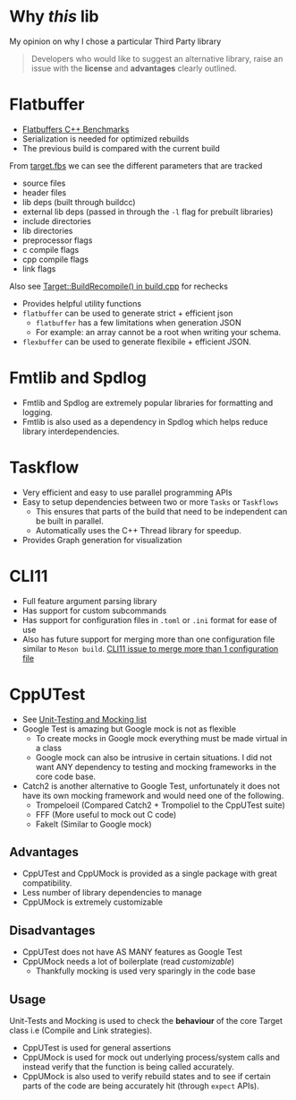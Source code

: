 # Why _this_ lib

My opinion on why I chose a particular Third Party library

> Developers who would like to suggest an alternative library, raise an issue with the **license** and **advantages** clearly outlined.

# Flatbuffer

- [Flatbuffers C++ Benchmarks](https://google.github.io/flatbuffers/flatbuffers_benchmarks.html)
- Serialization is needed for optimized rebuilds
- The previous build is compared with the current build

From [target.fbs](../../buildcc/lib/target/fbs/target.fbs) we can see the different parameters that are tracked

- source files
- header files
- lib deps (built through buildcc)
- external lib deps (passed in through the `-l` flag for prebuilt libraries)
- include directories
- lib directories
- preprocessor flags
- c compile flags
- cpp compile flags
- link flags

Also see [Target::BuildRecompile() in build.cpp](../../buildcc/lib/target/src/target/build.cpp) for rechecks

- Provides helpful utility functions
- `flatbuffer` can be used to generate strict + efficient json
  - `flatbuffer` has a few limitations when generation JSON
  - For example: an array cannot be a root when writing your schema.
- `flexbuffer` can be used to generate flexibile + efficient JSON.

# Fmtlib and Spdlog

- Fmtlib and Spdlog are extremely popular libraries for formatting and logging.
- Fmtlib is also used as a dependency in Spdlog which helps reduce library interdependencies.

# Taskflow

- Very efficient and easy to use parallel programming APIs
- Easy to setup dependencies between two or more `Tasks` or `Taskflows`
  - This ensures that parts of the build that need to be independent can be built in parallel.
  - Automatically uses the C++ Thread library for speedup.
- Provides Graph generation for visualization

# CLI11

- Full feature argument parsing library
- Has support for custom subcommands
- Has support for configuration files in `.toml` or `.ini` format for ease of use
- Also has future support for merging more than one configuration file similar to `Meson build`. [CLI11 issue to merge more than 1 configuration file](https://github.com/CLIUtils/CLI11/issues/486)

# CppUTest

- See [Unit-Testing and Mocking list](https://github.com/coder137/build_in_cpp/issues/3)
- Google Test is amazing but Google mock is not as flexible
  - To create mocks in Google mock everything must be made virtual in a class
  - Google mock can also be intrusive in certain situations. I did not want ANY dependency to testing and mocking frameworks in the core code base.
- Catch2 is another alternative to Google Test, unfortunately it does not have its own mocking framework and would need one of the following.
  - Trompeloeil (Compared Catch2 + Trompoliel to the CppUTest suite)
  - FFF (More useful to mock out C code)
  - FakeIt (Similar to Google mock)

## Advantages

- CppUTest and CppUMock is provided as a single package with great compatibility.
- Less number of library dependencies to manage
- CppUMock is extremely customizable

## Disadvantages

- CppUTest does not have AS MANY features as Google Test
- CppUMock needs a lot of boilerplate (read _customizable_)
  - Thankfully mocking is used very sparingly in the code base

## Usage

Unit-Tests and Mocking is used to check the **behaviour** of the core Target class i.e (Compile and Link strategies).

- CppUTest is used for general assertions
- CppUMock is used for mock out underlying process/system calls and instead verify that the function is being called accurately.
- CppUMock is also used to verify rebuild states and to see if certain parts of the code are being accurately hit (through `expect` APIs).
